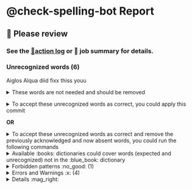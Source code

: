 
# @check-spelling-bot Report

## :red_circle: Please review
### See the [:scroll:action log](GITHUB_SERVER_URL/GITHUB_REPOSITORY_OWNER/GITHUB_REPOSITORY_NAME/actions/runs/GITHUB_RUN_ID) or :memo: job summary for details.

### Unrecognized words (6)

Aiglos
Alqua
diid
fixx
thiss
youu

<details><summary>These words are not needed and should be removed
</summary>invalid unexpectedlylong=
</details><p></p>

<details><summary>To accept these unrecognized words as correct, you could apply this commit</summary>


... in a clone of the [GITHUB_REPOSITORY_OWNER/GITHUB_REPOSITORY_NAME](GITHUB_SERVER_URL/GITHUB_REPOSITORY_OWNER/GITHUB_REPOSITORY_NAME) repository
on the `GITHUB_BRANCH` branch ([:information_source: how do I use this?](
https://docs.check-spelling.dev/Accepting-Suggestions)):
 =
```sh
git fetch 'GITHUB_SERVER_URL/GITHUB_REPOSITORY_OWNER/GITHUB_REPOSITORY_NAME' refs/heads/'some-base':refs/private/check-spelling-merge-base &&
git checkout 'some-head' &&
git merge -m 'Merge some-base' 'refs/private/check-spelling-merge-base' &&
git push . :'refs/private/check-spelling-merge-base'
git am <<'@@@@AM_MARKER'
From COMMIT_SHA Mon Sep 17 00:00:00 2001
From: check-spelling-bot <check-spelling-bot@users.noreply.github.com>
Date: COMMIT_DATE
Subject: [PATCH] [check-spelling] Update metadata

check-spelling run (push) for some-base

Signed-off-by: check-spelling-bot <check-spelling-bot@users.noreply.github.com>
on-behalf-of: @check-spelling <check-spelling-bot@check-spelling.dev>
---
 t/unknown-words.pr/config/expect.txt | 7 ++++++-
 1 file changed, 6 insertions(+), 1 deletion(-)

diff --git a/t/unknown-words.pr/config/expect.txt b/t/unknown-words.pr/config/expect.txt
index GIT_DIFF_CHANGED_FILE
--- a/t/unknown-words.pr/config/expect.txt
+++ b/t/unknown-words.pr/config/expect.txt
@@ -1,3 +1,8 @@
+Aiglos
+Alqua
+diid
+fixx
 invalid+
+thiss
 Unexpectedlylong
-unexpectedlylong
+youu
--=
GIT_VERSION

@@@@AM_MARKER
```


And `git push` ...
</details>

**OR**


<details><summary>To accept these unrecognized words as correct and remove the previously acknowledged and now absent words,
you could run the following commands</summary>

... in a clone of the [GITHUB_REPOSITORY_OWNER/GITHUB_REPOSITORY_NAME](GITHUB_SERVER_URL/GITHUB_REPOSITORY_OWNER/GITHUB_REPOSITORY_NAME) repository
on the `GITHUB_BRANCH` branch ([:information_source: how do I use this?](
https://docs.check-spelling.dev/Accepting-Suggestions)):

``` sh
git fetch 'GITHUB_SERVER_URL/GITHUB_REPOSITORY_OWNER/GITHUB_REPOSITORY_NAME' refs/heads/'some-base':refs/private/check-spelling-merge-base &&
git checkout 'some-head' &&
git merge -m 'Merge some-base' 'refs/private/check-spelling-merge-base' &&
git push . :'refs/private/check-spelling-merge-base' &&
WORKSPACE/apply.pl 'GITHUB_SERVER_URL/GITHUB_REPOSITORY_OWNER/GITHUB_REPOSITORY_NAME/actions/runs/GITHUB_RUN_ID/attempts/' &&
git commit -m 'Update check-spelling metadata'
```
</details>

<details><summary>Available :books: dictionaries could cover words (expected and unrecognized) not in the :blue_book: dictionary</summary>

This includes both **expected items** (2) from WORKSPACE/t/unknown-words.pr/config/expect.txt and **unrecognized words** (6)

Dictionary | Entries | Covers | Uniquely
-|-|-|-
[extra:elvish.txt](EXTRA_DICTIONARIES_PROTO/elvish.txt)|6|2|2|

Consider adding them (in `.github/workflows/spelling.yml`):
``` yml
        with:
          extra_dictionaries: |
            extra:elvish.txt
```

To stop checking additional dictionaries, add (in `.github/workflows/spelling.yml`):
``` yml
check_extra_dictionaries: ""
```

</details>
<details><summary>Forbidden patterns :no_good: (1)</summary>

In order to address this, you could change the content to not match the forbidden patterns (comments before forbidden patterns may help explain why they're forbidden), add patterns for acceptable instances, or adjust the forbidden patterns themselves.

These forbidden patterns matched content:

#### Should be `sample-file.txt`
```
\bsample\.file\b
```

</details>

<details><summary>Errors and Warnings :x: (4)</summary>

#### See the [:scroll:action log](GITHUB_SERVER_URL/GITHUB_REPOSITORY_OWNER/GITHUB_REPOSITORY_NAME/actions/runs/GITHUB_RUN_ID) or :memo: job summary for details.

[:x: Errors and Warnings](https://docs.check-spelling.dev/Event-descriptions) | Count
-|-
[:warning: bad-regex](https://docs.check-spelling.dev/Event-descriptions#bad-regex) | 1
[:x: forbidden-pattern](https://docs.check-spelling.dev/Event-descriptions#forbidden-pattern) | 2
[:warning: ignored-expect-variant](https://docs.check-spelling.dev/Event-descriptions#ignored-expect-variant) | 1
[:warning: non-alpha-in-dictionary](https://docs.check-spelling.dev/Event-descriptions#non-alpha-in-dictionary) | 1

See [:x: Event descriptions](https://docs.check-spelling.dev/Event-descriptions) for more information.

</details>
<details><summary>Details :mag_right:</summary>

<details><summary>:open_file_folder: bad-regex</summary>

note|path
-|-
Bad regex: Quantifier follows nothing in regex; marked by <-- HERE in m/+ <-- HERE foo/ at -e line 8, <> line 1. | GITHUB_SERVER_URL/GITHUB_REPOSITORY_OWNER/GITHUB_REPOSITORY_NAME/blame/GITHUB_SHA/t/unknown-words.pr/config/patterns.txt#L1
</details>

<details><summary>:open_file_folder: forbidden-pattern</summary>

note|path
-|-
`+` matches a line_forbidden.patterns entry: `(?![A-Z]\|[a-z]\|'\|\s\|=).`. | GITHUB_SERVER_URL/GITHUB_REPOSITORY_OWNER/GITHUB_REPOSITORY_NAME/blame/GITHUB_SHA/t/unknown-words.pr/config/expect.txt#L1
`sample.file` matches a line_forbidden.patterns entry: `\bsample\.file\b`. | GITHUB_SERVER_URL/GITHUB_REPOSITORY_OWNER/GITHUB_REPOSITORY_NAME/blame/GITHUB_SHA/t/unknown-words/input/sample.file#L1
</details>

<details><summary>:open_file_folder: ignored-expect-variant</summary>

note|path
-|-
`Unexpectedlylong` is ignored by check-spelling because another more general variant is also in expect. | GITHUB_SERVER_URL/GITHUB_REPOSITORY_OWNER/GITHUB_REPOSITORY_NAME/blame/GITHUB_SHA/t/unknown-words.pr/config/expect.txt#L2
</details>

<details><summary>:open_file_folder: non-alpha-in-dictionary</summary>

note|path
-|-
Ignoring entry because it contains non-alpha characters. | GITHUB_SERVER_URL/GITHUB_REPOSITORY_OWNER/GITHUB_REPOSITORY_NAME/blame/GITHUB_SHA/t/unknown-words.pr/config/expect.txt#L1
</details>

<details><summary>:open_file_folder: unrecognized-spelling</summary>

note|path
-|-
`Aiglos` is not a recognized word. | GITHUB_SERVER_URL/GITHUB_REPOSITORY_OWNER/GITHUB_REPOSITORY_NAME/blame/GITHUB_SHA/t/unknown-words/input/sample.file#L3
`Alqua` is not a recognized word. | GITHUB_SERVER_URL/GITHUB_REPOSITORY_OWNER/GITHUB_REPOSITORY_NAME/blame/GITHUB_SHA/t/unknown-words/input/sample.file#L3
`diid` is not a recognized word. | GITHUB_SERVER_URL/GITHUB_REPOSITORY_OWNER/GITHUB_REPOSITORY_NAME/blame/GITHUB_SHA/t/unknown-words/input/sample.file#L2
`fixx` is not a recognized word. | GITHUB_SERVER_URL/GITHUB_REPOSITORY_OWNER/GITHUB_REPOSITORY_NAME/blame/GITHUB_SHA/t/unknown-words/input/sample.file#L2
`thiss` is not a recognized word. | GITHUB_SERVER_URL/GITHUB_REPOSITORY_OWNER/GITHUB_REPOSITORY_NAME/blame/GITHUB_SHA/t/unknown-words/input/sample.file#L2
`youu` is not a recognized word. | GITHUB_SERVER_URL/GITHUB_REPOSITORY_OWNER/GITHUB_REPOSITORY_NAME/blame/GITHUB_SHA/t/unknown-words/input/sample.file#L2
</details>


</details>

